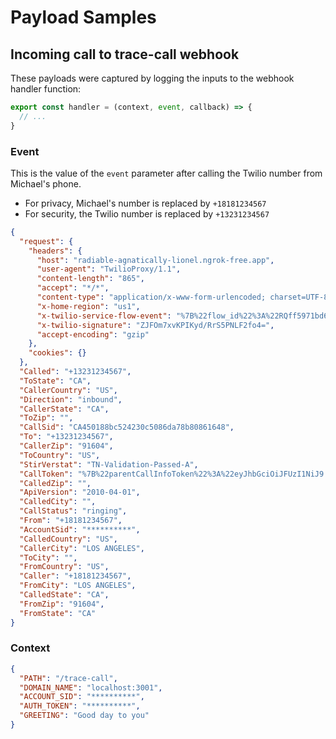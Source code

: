 # Payload Samples

## Incoming call to trace-call webhook

These payloads were captured by logging the inputs to the webhook handler function:

```javascript
export const handler = (context, event, callback) => {
  // ...
}
```

### Event

This is the value of the `event` parameter after calling the Twilio number from Michael's phone.

* For privacy, Michael's number is replaced by `+18181234567`
* For security, the Twilio number is replaced by `+13231234567`

```json
{
  "request": {
    "headers": {
      "host": "radiable-agnatically-lionel.ngrok-free.app",
      "user-agent": "TwilioProxy/1.1",
      "content-length": "865",
      "accept": "*/*",
      "content-type": "application/x-www-form-urlencoded; charset=UTF-8",
      "x-home-region": "us1",
      "x-twilio-service-flow-event": "%7B%22flow_id%22%3A%22RQff5971bd667b60637e725407045998bf%22%2C%22type%22%3A%22api_event%22%2C%22action%22%3A%22twiml_fetch%22%2C%22sub_action%22%3A%22completed%22%2C%22result%22%3A%22success%22%2C%22metadata%22%3A%7B%22transfer_type%22%3A%22call_transfer_url%22%7D%7D",
      "x-twilio-signature": "ZJFOm7xvKPIKyd/RrS5PNLF2fo4=",
      "accept-encoding": "gzip"
    },
    "cookies": {}
  },
  "Called": "+13231234567",
  "ToState": "CA",
  "CallerCountry": "US",
  "Direction": "inbound",
  "CallerState": "CA",
  "ToZip": "",
  "CallSid": "CA450188bc524230c5086da78b80861648",
  "To": "+13231234567",
  "CallerZip": "91604",
  "ToCountry": "US",
  "StirVerstat": "TN-Validation-Passed-A",
  "CallToken": "%7B%22parentCallInfoToken%22%3A%22eyJhbGciOiJFUzI1NiJ9.eyJjYWxsU2lkIjoiQ0E0NTAxODhiYzUyNDIzMGM1MDg2ZGE3OGI4MDg2MTY0OCIsImZyb20iOiIrMTgxODk3MDEzMjQiLCJ0byI6IisxMzIzODg2NDY3NiIsImlhdCI6IjE3NTc3NzQ3NzkifQ.L_g13gr500t9sDu4SMKHFzmFiYS5D0bx4CT1VEkCCoCvS6g5T7E0MEABwmrUDV-xR5zvh6Y7tJd2LjiSpwhrFQ%22%2C%22identityHeaderTokens%22%3A%5B%5D%7D",
  "CalledZip": "",
  "ApiVersion": "2010-04-01",
  "CalledCity": "",
  "CallStatus": "ringing",
  "From": "+18181234567",
  "AccountSid": "**********",
  "CalledCountry": "US",
  "CallerCity": "LOS ANGELES",
  "ToCity": "",
  "FromCountry": "US",
  "Caller": "+18181234567",
  "FromCity": "LOS ANGELES",
  "CalledState": "CA",
  "FromZip": "91604",
  "FromState": "CA"
}
```

### Context

```json
{
  "PATH": "/trace-call",
  "DOMAIN_NAME": "localhost:3001",
  "ACCOUNT_SID": "**********",
  "AUTH_TOKEN": "**********",
  "GREETING": "Good day to you"
}
```
